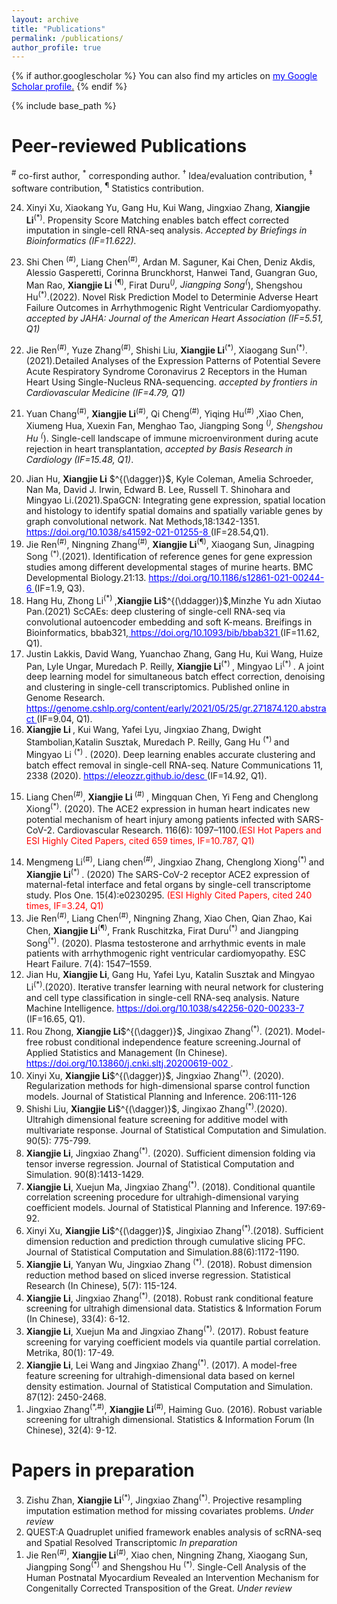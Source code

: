 ```yaml
---
layout: archive
title: "Publications"
permalink: /publications/
author_profile: true
---
```



{% if author.googlescholar %}
  You can also find my articles on <u><a href="{{author.googlescholar}}">my Google Scholar profile</a>.</u>
{% endif %}

{% include base_path %}

<!--
{% for post in site.publications reversed %}
  {% include archive-single.html %}
{% endfor %}
-->

<!--为了简单下面自己进行自动 
<p style="color:blue;">You can change the text color of a whole sentence or paragraph...</p>
<p>...or you can change the text color of one <span style="color:green;">word</span> or even a single l<span style="color:red;">e</span>tter.</p>
-->

Peer-reviewed Publications
==========================
<sup>\#</sup> co-first author, $^*$ corresponding author. $^\dagger$ Idea/evaluation contribution, $^\ddagger$ software contribution, <sup>&para;</sup> Statistics contribution.

<style>
/* unvisited link */
a:link {
  color: blue;
}

/* visited link */
a:visited {
  color: black;
}

/* mouse over link */
a:hover {
  color: hotpink;
}

/* selected link */
a:active {
  color: blue;
}
</style>

<ol reversed>

<li>
Xinyi Xu, Xiaokang Yu, Gang Hu, Kui Wang, Jingxiao Zhang, <b>Xiangjie Li</b><sup>(*)</sup>. Propensity Score Matching enables batch effect corrected imputation in single-cell RNA-seq analysis.<i> Accepted by Briefings in Bioinformatics (IF=11.622).</i>
</li>


<li>

Shi Chen <sup>(#)</sup>, Liang Chen<sup>(#)</sup>, Ardan M. Saguner, Kai Chen, Deniz Akdis, Alessio Gasperetti, Corinna Brunckhorst, Hanwei Tand, Guangran Guo, Man Rao, <b>Xiangjie Li</b> <sup>(&para;)</sup>, Firat Duru<sup>(*)</sup>, Jiangping Song<sup>(*)</sup>, Shengshou Hu<sup>(*)</sup>.(2022). Novel Risk Prediction Model to Determinie Adverse Heart Failure Outcomes in Arrhythmogenic Right Ventricular Cardiomyopathy. <i>accepted by JAHA: Journal of the American Heart Association (IF=5.51, Q1)</i>
</li>

<li>
Jie Ren<sup>(#)</sup>, Yuze Zhang<sup>(#)</sup>, Shishi Liu,  <b>Xiangjie Li</b><sup>(*)</sup>, Xiaogang Sun<sup>(*)</sup>.(2021).Detailed Analyses of the Expression Patterns of Potential Severe Acute Respiratory Syndrome Coronavirus 2 Receptors in the Human Heart Using Single-Nucleus RNA-sequencing. <i>accepted by frontiers in Cardiovascular Medicine (IF=4.79, Q1)</i>
</li>

<li>

Yuan Chang<sup>(#)</sup>, <b>Xiangjie Li</b><sup>(#)</sup>, Qi Cheng<sup>(#)</sup>, Yiqing Hu<sup>(#) </sup>,Xiao Chen, Xiumeng Hua, Xuexin Fan, Menghao Tao, Jiangping Song <sup>(*)</sup>, Shengshou Hu <sup> (*)</sup>.  Single-cell landscape of immune microenvironment during acute rejection in heart transplantation, <i> accepted by Basis Research in Cardiology  (IF=15.48, Q1)</i>. 

</li>

<li>
Jian Hu, <b>Xiangjie Li</b> $^{(\dagger)}$, Kyle Coleman, Amelia Schroeder, Nan Ma, David J. Irwin, Edward B. Lee, Russell T. Shinohara and Mingyao Li.(2021).SpaGCN: Integrating gene expression, spatial location and histology to identify spatial domains and spatially variable genes by graph convolutional network. Nat Methods,18:1342-1351. <a href="https://doi.org/10.1038/s41592-021-01255-8"> https://doi.org/10.1038/s41592-021-01255-8 </a> (IF=28.54,Q1).

</li>

<li>
Jie Ren<sup>(#)</sup>, Ningning Zhang<sup>(#)</sup>, <b>Xiangjie Li</b><sup>(&para;)</sup>, Xiaogang Sun, Jinagping Song <sup>(*)</sup>.(2021). Identification of reference genes for gene expression studies among different developmental stages of murine hearts. BMC Developmental Biology.21:13. <a href="https://doi.org/10.1186/s12861-021-00244-6"> https://doi.org/10.1186/s12861-021-00244-6 </a> (IF=1.9, Q3).
</li>

<li>
Hang Hu,  Zhong Li<sup>(*) </sup>,<b>Xiangjie Li</b>$^{(\ddagger)}$,Minzhe Yu adn Xiutao Pan.(2021) 
ScCAEs: deep clustering of single-cell RNA-seq via convolutional autoencoder embedding and soft K-means. Breifings in Bioinformatics, bbab321,<a href="https://doi.org/10.1093/bib/bbab321"> https://doi.org/10.1093/bib/bbab321 </a> (IF=11.62, Q1).
</li>

<li>
Justin Lakkis, David Wang, Yuanchao Zhang, Gang Hu, Kui Wang, Huize Pan, Lyle Ungar, Muredach P. Reilly, <b>Xiangjie Li</b><sup>(*) </sup>, Mingyao Li<sup>(*) </sup>. A joint deep learning model for simultaneous batch effect correction, denoising and clustering in single-cell transcriptomics. Published online in Genome Research.  <a href="https://genome.cshlp.org/content/early/2021/05/25/gr.271874.120.abstract"> https://genome.cshlp.org/content/early/2021/05/25/gr.271874.120.abstract </a> (IF=9.04, Q1).
</li>

<li> 
<b> Xiangjie Li </b>, Kui Wang, Yafei Lyu, Jingxiao Zhang, Dwight Stambolian,Katalin Susztak, Muredach P. Reilly, Gang Hu <sup> (*) </sup> and Mingyao Li <sup>(*) </sup>. (2020). Deep learning enables accurate clustering and batch effect removal in single-cell RNA-seq. Nature Communications 11, 2338 (2020). <a href="https://eleozzr.github.io/desc">https://eleozzr.github.io/desc </a> (IF=14.92, Q1).
</li>

<li>

Liang Chen<sup>(#)</sup>, <b>Xiangjie Li </b> <sup>(#) </sup>, Mingquan Chen, Yi Feng and Chenglong Xiong<sup>(*)</sup>. (2020). The ACE2 expression in human heart indicates new potential mechanism of heart injury among patients infected with SARS-CoV-2. Cardiovascular Research. 116(6): 1097–1100.<span style="color:red;">(ESI Hot Papers and ESI Highly Cited Papers, cited 659 times, IF=10.787, Q1)</span>
</li>

<li>
Mengmeng Li<sup>(#)</sup>, Liang chen<sup>(#)</sup>, Jingxiao Zhang, Chenglong Xiong<sup>(*) </sup> and <b> Xiangjie Li</b><sup>(*) </sup>. (2020) The SARS-CoV-2 receptor ACE2 expression of maternal-fetal interface and fetal organs by single-cell transcriptome study. Plos One. 15(4):e0230295. <span style="color:red;">(ESI Highly Cited Papers, cited 240 times, IF=3.24, Q1)</span>

</li>

<li>
Jie Ren<sup>(#)</sup>, Liang Chen<sup>(#)</sup>, Ningning Zhang, Xiao Chen, Qian Zhao, Kai Chen, <b><b>Xiangjie Li</b></b><sup>(&para;)</sup>, Frank Ruschitzka, Firat Duru<sup>(*)</sup> and Jiangping Song<sup>(*)</sup>. (2020). Plasma testosterone and arrhythmic events in male patients with arrhythmogenic right ventricular cardiomyopathy. ESC Heart Failure. 7(4): 1547–1559.
</li>

<li>
Jian Hu, <b>Xiangjie Li</b>, Gang Hu, Yafei Lyu, Katalin Susztak and Mingyao Li<sup>(*)</sup>.(2020). Iterative transfer learning with neural network for clustering and cell type classification in single-cell RNA-seq analysis. Nature Machine Intelligence. <a href="https://doi.org/10.1038/s42256-020-00233-7"> https://doi.org/10.1038/s42256-020-00233-7</a> (IF=16.65, Q1).
</li>

<li>
Rou Zhong, <b>Xiangjie Li</b>$^{(\dagger)}$, Jingixao Zhang<sup>(*)</sup>. (2021). Model-free robust conditional independence feature screening.Journal of Applied Statistics and Management (In Chinese). <a href="https://doi.org/10.13860/j.cnki.sltj.20200619-002"> https://doi.org/10.13860/j.cnki.sltj.20200619-002 </a>.

</li>

<li>
Xinyi Xu, <b>Xiangjie Li</b>$^{(\dagger)}$, Jingxiao Zhang<sup>(*)</sup>. (2020). Regularization methods for high-dimensional sparse control function models. Journal of Statistical Planning and Inference. 206:111-126
</li>

<li>
Shishi Liu, <b>Xiangjie Li</b>$^{(\dagger)}$, Jingixao Zhang<sup>(*)</sup>.(2020). Ultrahigh dimensional feature screening for additive model with multivariate response. Journal of Statistical Computation and Simulation. 90(5): 775-799.
</li>

<li>
<b>Xiangjie Li</b>, Jingxiao Zhang<sup>(*)</sup>. (2020). Sufficient dimension folding via tensor inverse regression. Journal of Statistical Computation and Simulation. 90(8):1413-1429.
</li>

<li>
<b>Xiangjie Li</b>, Xuejun Ma, Jingxiao Zhang<sup>(*)</sup>. (2018). Conditional quantile correlation screening procedure for ultrahigh-dimensional varying coefficient models. Journal of Statistical Planning and Inference. 197:69-92.
</li>

<li>
Xinyi Xu, <b>Xiangjie Li</b>$^{(\dagger)}$, Jingixiao Zhang<sup>(*)</sup>.(2018). Sufficient dimension reduction and prediction through cumulative slicing PFC. Journal of Statistical Computation and Simulation.88(6):1172-1190.
</li>


<li>
<b>Xiangjie Li</b>, Yanyan Wu, Jingxiao Zhang <sup>(*)</sup>. (2018). Robust dimension reduction method based on sliced inverse regression. Statistical Research (In Chinese), 5(7): 115-124.
</li>

<li>
<b>Xiangjie Li</b>, Jingxiao Zhang<sup>(*)</sup>. (2018). Robust rank conditional feature screening for ultrahigh dimensional data. Statistics & Information Forum (In Chinese), 33(4): 6-12.
</li>

<li>
<b>Xiangjie Li</b>, Xuejun Ma and Jingxiao Zhang<sup>(*)</sup>. (2017). Robust feature screening for varying coefficient models via quantile partial correlation. Metrika, 80(1): 17-49.
</li>


<li>
<b>Xiangjie Li</b>, Lei Wang and Jingxiao Zhang<sup>(*)</sup>. (2017). A model-free feature screening for ultrahigh-dimensional data based on kernel density estimation. Journal of Statistical Computation and Simulation. 87(12): 2450-2468.
</li>

<li>
Jingxiao Zhang<sup>(*,#)</sup>, <b>Xiangjie Li</b><sup>(#)</sup>, Haiming Guo. (2016). Robust variable screening for ultrahigh dimensional. Statistics & Information Forum (In Chinese), 32(4): 9-12.
</li>

</ol>



Papers in preparation
===================

<ol reversed>

<li>
Zishu Zhan,  <b>Xiangjie Li</b><sup>(*)</sup>, Jingxiao Zhang<sup>(*)</sup>. Projective resampling imputation estimation method for missing covariates problems. <i> Under review </i>
</li>

<li>
QUEST:A Quadruplet unified framework enables analysis of scRNA-seq and Spatial Resolved Transcriptomic <i> In preparation </i>
</li>


<li>
Jie Ren<sup>(#)</sup>, <b>Xiangjie Li</b><sup>(#)</sup>, Xiao chen, Ningning Zhang, Xiaogang Sun, Jiangping Song<sup>(*)</sup> and Shengshou Hu <sup>(*)</sup>.  Single-Cell Analysis of the Human Postnatal Myocardium Revealed an Intervention Mechanism for Congenitally Corrected Transposition of the Great. <i> Under review </i> 
</li>

</ol>
